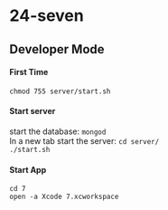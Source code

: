 # 24-seven

## Developer Mode
#### First Time
`chmod 755 server/start.sh`
#### Start server
start the database: `mongod`</br>
In a new tab start the server: `cd server/`</br>
`./start.sh`
#### Start App
`cd 7` </br>
`open -a Xcode 7.xcworkspace`
